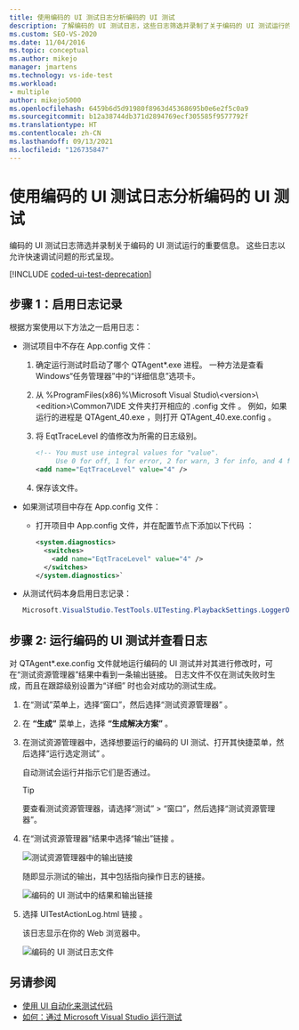 ```yaml
---
title: 使用编码的 UI 测试日志分析编码的 UI 测试
description: 了解编码的 UI 测试日志，这些日志筛选并录制了关于编码的 UI 测试运行的重要信息。
ms.custom: SEO-VS-2020
ms.date: 11/04/2016
ms.topic: conceptual
ms.author: mikejo
manager: jmartens
ms.technology: vs-ide-test
ms.workload:
- multiple
author: mikejo5000
ms.openlocfilehash: 6459b6d5d91980f8963d45368695b0e6e2f5c0a9
ms.sourcegitcommit: b12a38744db371d2894769ecf305585f9577792f
ms.translationtype: HT
ms.contentlocale: zh-CN
ms.lasthandoff: 09/13/2021
ms.locfileid: "126735847"
---
```

# <a name="analyzing-coded-ui-tests-using-coded-ui-test-logs"></a>使用编码的 UI 测试日志分析编码的 UI 测试

编码的 UI 测试日志筛选并录制关于编码的 UI 测试运行的重要信息。 这些日志以允许快速调试问题的形式呈现。

[!INCLUDE [coded-ui-test-deprecation](includes/coded-ui-test-deprecation.md)]

## <a name="step-1-enable-logging"></a>步骤 1：启用日志记录

根据方案使用以下方法之一启用日志：

- 测试项目中不存在 App.config  文件：

   1. 确定运行测试时启动了哪个 QTAgent\*.exe 进程。 一种方法是查看 Windows“任务管理器”中的“详细信息”选项卡。

   2. 从 %ProgramFiles(x86)%\Microsoft Visual Studio\\\<version>\\\<edition>\Common7\IDE 文件夹打开相应的 .config 文件 。 例如，如果运行的进程是 QTAgent_40.exe  ，则打开 QTAgent_40.exe.config  。

   2. 将 EqtTraceLevel  的值修改为所需的日志级别。

      ```xml
      <!-- You must use integral values for "value".
           Use 0 for off, 1 for error, 2 for warn, 3 for info, and 4 for verbose. -->
      <add name="EqtTraceLevel" value="4" />
      ```

   3. 保存该文件。

- 如果测试项目中存在 App.config  文件：

  - 打开项目中 App.config 文件，并在配置节点下添加以下代码  ：

    ```xml
    <system.diagnostics>
      <switches>
        <add name="EqtTraceLevel" value="4" />
      </switches>
    </system.diagnostics>`
    ```

- 从测试代码本身启用日志记录：

   ```csharp
   Microsoft.VisualStudio.TestTools.UITesting.PlaybackSettings.LoggerOverrideState = HtmlLoggerState.AllActionSnapshot;
   ```

## <a name="step-2-run-your-coded-ui-test-and-view-the-log"></a>步骤 2: 运行编码的 UI 测试并查看日志

对 QTAgent\*.exe.config 文件就地运行编码的 UI 测试并对其进行修改时，可在“测试资源管理器”结果中看到一条输出链接。 日志文件不仅在测试失败时生成，而且在跟踪级别设置为“详细”  时也会对成功的测试生成。

1. 在“测试”菜单上，选择“窗口”，然后选择“测试资源管理器”    。

2. 在 **“生成”** 菜单上，选择 **“生成解决方案”** 。

3. 在测试资源管理器中，选择想要运行的编码的 UI 测试、打开其快捷菜单，然后选择“运行选定测试”   。

     自动测试会运行并指示它们是否通过。

    > [!TIP]
    > 要查看测试资源管理器，请选择“测试” > “窗口”，然后选择“测试资源管理器”。

4. 在“测试资源管理器”结果中选择“输出”链接   。

     ![测试资源管理器中的输出链接](../test/media/cuit_htmlactionlog1.png)

     随即显示测试的输出，其中包括指向操作日志的链接。

     ![编码的 UI 测试中的结果和输出链接](../test/media/cuit_htmlactionlog2.png)

5. 选择 UITestActionLog.html 链接  。

     该日志显示在你的 Web 浏览器中。

     ![编码的 UI 测试日志文件](../test/media/cuit_htmlactionlog3.png)

## <a name="see-also"></a>另请参阅

- [使用 UI 自动化来测试代码](../test/use-ui-automation-to-test-your-code.md)
- [如何：通过 Microsoft Visual Studio 运行测试](/previous-versions/ms182470(v=vs.140))